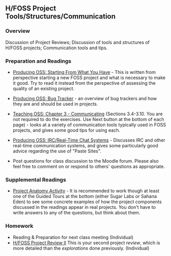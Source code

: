 ## H/FOSS Project Tools/Structures/Communication

### Overview

Discussion of Project Reviews; Discussion of tools and structures of H/FOSS projects; Communication tools and tips.

### Preparation and Readings

- [Producing OSS: Starting From What You Have](http://producingoss.com/en/getting-started.html#starting-from-what-you-have) - This is written from perspective starting a new FOSS project and what is necessary to make it good. Try to read it instead from the perspective of assessing the quality of an existing project.
- [Producing OSS: Bug Tracker](http://producingoss.com/en/bug-tracker.html) - an overview of bug trackers and how they are and should be used in projects.
- [Teaching OSS: Chapter 3 - Communicating](https://quaid.fedorapeople.org/TOS/Practical_Open_Source_Software_Exploration/html/sn-Lay_of_the_Land-Communicating.html) (Sections 3.4-3.10. You are not required to do the exercises. Use Next button at the bottom of each page) - looks at a variety of communication tools typically used in FOSS projects, and gives some good tips for using each.
- [Producing OSS: IRC/Real-Time Chat Systems](http://producingoss.com/en/irc.html) - Discusses IRC and other real-time communication systems, and gives some particularly good advice regarding the use of "Paste Sites".

- Post questions for class discussion to the Moodle forum. Please also feel free to comment on or respond to others' questions as appropriate.

### Supplemental Readings

- [Project Anatomy Activity](http://foss2serve.org/index.php/Intro_to_FOSS_Project_Anatomy_(Activity)) -
  It is recommended to work though at least one of the Guided Tours at
  the bottom (either Sugar Labs or Sahana Eden) to see some concrete
  examples of how the project components discussed in the readings
  appear in real projects. You don't have to write answers to any of
  the questions, but think about them.

### Homework

- Reading & Preparation for next class meeting (Individual)
- [H/FOSS Project Review II](04-projectReview.md) This is your
  second project *review*, which is more detailed than the
  *explorations* done previously. (Individual)
